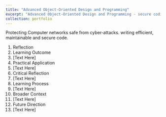 ```yaml
---
title: "Advanced Object-Oriented Design and Programming"
excerpt: "Advanced Object-Oriented Design and Programming - secure coding practices within computer science, AI, cyber security and data science"
collection: portfolio
---
```


Protecting Computer networks safe from cyber-attacks.
writing efficient, maintainable and secure code.

1. Reflection
2. Learning Outcome
3. [Text Here]
4. Practical Application
5. [Text Here]
6. Critical Reflection
7. [Text Here]
8. Learning Process
9. [Text Here]
10. Broader Context
11. [Text Here]
12. Future Direction
13. [Text Here]
